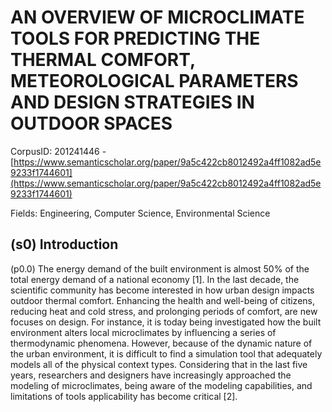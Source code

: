 # AN OVERVIEW OF MICROCLIMATE TOOLS FOR PREDICTING THE THERMAL COMFORT, METEOROLOGICAL PARAMETERS AND DESIGN STRATEGIES IN OUTDOOR SPACES

CorpusID: 201241446 - [https://www.semanticscholar.org/paper/9a5c422cb8012492a4ff1082ad5e9233f1744601](https://www.semanticscholar.org/paper/9a5c422cb8012492a4ff1082ad5e9233f1744601)

Fields: Engineering, Computer Science, Environmental Science

## (s0) Introduction
(p0.0) The energy demand of the built environment is almost 50% of the total energy demand of a national economy [1]. In the last decade, the scientific community has become interested in how urban design impacts outdoor thermal comfort. Enhancing the health and well-being of citizens, reducing heat and cold stress, and prolonging periods of comfort, are new focuses on design. For instance, it is today being investigated how the built environment alters local microclimates by influencing a series of thermodynamic phenomena. However, because of the dynamic nature of the urban environment, it is difficult to find a simulation tool that adequately models all of the physical context types. Considering that in the last five years, researchers and designers have increasingly approached the modeling of microclimates, being aware of the modeling capabilities, and limitations of tools applicability has become critical [2].
